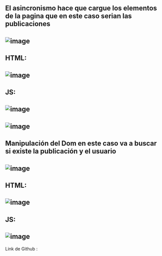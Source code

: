 El asincronismo hace que cargue los elementos de la pagina que en este caso serian las publicaciones 
-
 ![image](https://github.com/WesitosFsa/Taller5-GarzonMateo/assets/137083225/f7354779-3959-452d-a671-a9972f6370d8)
 -
HTML:
-
 ![image](https://github.com/WesitosFsa/Taller5-GarzonMateo/assets/137083225/31db3b5c-785c-495c-bd26-2a9750acadd5)
 -
JS:
-
 ![image](https://github.com/WesitosFsa/Taller5-GarzonMateo/assets/137083225/ac2a18ef-4b86-43ee-a145-32afbef356e1)
 -
 ![image](https://github.com/WesitosFsa/Taller5-GarzonMateo/assets/137083225/c7294487-5a83-47c2-8c22-62fe3a6ff420)
 -
Manipulación del Dom en este caso va a buscar si existe la publicación y el usuario
-
 ![image](https://github.com/WesitosFsa/Taller5-GarzonMateo/assets/137083225/a33b8c5c-5429-433a-8e56-e9acd2666b70)
 -

HTML:
-
 ![image](https://github.com/WesitosFsa/Taller5-GarzonMateo/assets/137083225/814c993b-3f3a-43d5-b3aa-ac4570a05f40)
 -
JS:
-
 ![image](https://github.com/WesitosFsa/Taller5-GarzonMateo/assets/137083225/4122fe21-6009-4c55-b2a5-7c5db4f491d2)
 -

Link de Github : 

